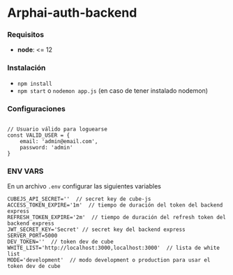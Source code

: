 # Arphai-auth-backend

### Requisitos
- **node**: <= 12


### Instalación
- `npm install`
- `npm start` o `nodemon app.js` (en caso de tener instalado nodemon)

### Configuraciones
```javascript=

// Usuario válido para loguearse
const VALID_USER = {
    email: 'admin@email.com',
    password: 'admin'
}
```

### ENV VARS
En un archivo `.env` configurar las siguientes variables
```
CUBEJS_API_SECRET=''  // secret key de cube-js
ACCESS_TOKEN_EXPIRE='1m'  // tiempo de duración del token del backend express
REFRESH_TOKEN_EXPIRE='2m'  // tiempo de duración del refresh token del backend express
JWT_SECRET_KEY='Secret' // secret key del backend express
SERVER_PORT=5000
DEV_TOKEN=''  // token dev de cube
WHITE_LIST='http://localhost:3000,localhost:3000'  // lista de white list
MODE='development'  // modo development o production para usar el token dev de cube
```
